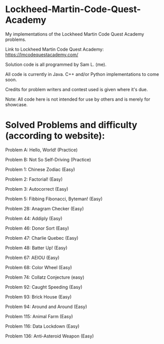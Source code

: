 # Lockheed-Martin-Code-Quest-Academy
My implementations of the Lockheed Martin Code Quest Academy problems.

Link to Lockheed Martin Code Quest Academy: https://lmcodequestacademy.com/

Solution code is all programmed by Sam L. (me).

All code is currently in Java. C++ and/or Python implementations to come soon.

Credits for problem writers and contest used is given where it's due.

Note: All code here is not intended for use by others and is merely for showcase.

# Solved Problems and difficulty (according to website):

Problem A: Hello, World! (Practice)

Problem B: Not So Self-Driving (Practice)

Problem 1: Chinese Zodiac (Easy)

Problem 2: Factorial! (Easy)

Problem 3: Autocorrect (Easy)

Problem 5: Fibbing Fibonacci, Byteman! (Easy)

Problem 28: Anagram Checker (Easy)

Problem 44: Addiply (Easy)

Problem 46: Donor Sort (Easy)

Problem 47: Charlie Quebec (Easy)

Problem 48: Batter Up! (Easy)

Problem 67: AEIOU (Easy)

Problem 68: Color Wheel (Easy)

Problem 74: Collatz Conjecture (easy)

Problem 92: Caught Speeding (Easy)

Problem 93: Brick House (Easy)

Problem 94: Around and Around (Easy)

Problem 115: Animal Farm (Easy)

Problem 116: Data Lockdown (Easy)

Problem 136: Anti-Asteroid Weapon (Easy)
